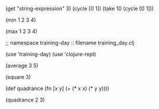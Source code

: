 
(get "string-expression" 3)
(cycle [0 1])
(take 10 (cycle [0 1]))


(min 1 2 3 4)

(max 1 2 3 4)

;; namespace training-day :: filename training_day.clj


(use 'training-day)
(use 'clojure-repl)


(average 3 5)

(square 3)

(def quadrance (fn [x y] (+ (* x x) (* y y))))

(quadrance 2 3)
